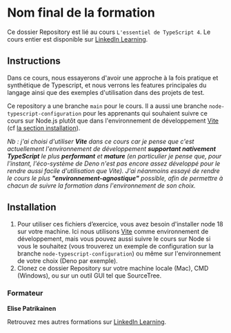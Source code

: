 # Nom final de la formation

Ce dossier Repository est lié au cours `L'essentiel de TypeScript 4`. Le cours entier est disponible sur [LinkedIn Learning]().

## Instructions

Dans ce cours, nous essayerons d'avoir une approche à la fois pratique et synthétique de Typescript, et nous verrons les features principales du langage ainsi que des exemples d'utilisation dans des projets de test.

Ce repository a une branche `main` pour le cours. Il a aussi une branche `node-typescript-configuration` pour les apprenants qui souhaient suivre ce cours sur Node.js plutôt que dans l'environnement de développement [Vite](https://vitejs.dev/) (cf [la section installation](https://github.com/LinkedInLearning/essentiel-TypeScript4-3090057/tree/node-typescript-configuration#installation)).

*Nb : j'ai choisi d'utiliser **Vite** dans ce cours car je pense que c'est actuellement l'environnement de développement **supportant nativement TypeScript** le plus **performant** et **mature** (en particulier je pense que, pour l'instant, l'éco-système de Deno n'est pas encore assez développé pour le rendre aussi facile d'utilisation que Vite). J'ai néanmoins essayé de rendre le cours le plus **"environnement-agnostique"** possible, afin de permettre à chacun de suivre la formation dans l'environnement de son choix.*  

## Installation

1. Pour utiliser ces fichiers d’exercice, vous avez besoin d'installer node 18 sur votre machine. Ici nous utilisons [Vite](https://vitejs.dev/) comme environnement de développement, mais vous pouvez aussi suivre le cours sur Node si vous le souhaitez (vous trouverez un exemple de configuration sur la branche `node-typescript-configuration`) ou même sur l'environnement de votre choix (Deno par exemple). 
2. Clonez ce dossier Repository sur votre machine locale (Mac), CMD (Windows), ou sur un outil GUI tel que SourceTree. 


### Formateur

**Elise Patrikainen** 

 Retrouvez mes autres formations sur [LinkedIn Learning](https://www.linkedin.com/learning/instructors/elise-patrikainen).
